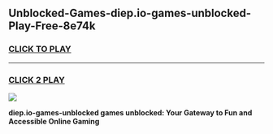 
## Unblocked-Games-diep.io-games-unblocked-Play-Free-8e74k
<h3>
<a href="https://premium76.site?title=diep.io-games-unblocked&ref=22A">CLICK TO PLAY</a></h3>
<hr>

<h3>
<a href="https://premium76.site?title=diep.io-games-unblocked&ref=22A">CLICK 2 PLAY</a>
  
</h3>

<a href="https://premium76.site?title=diep.io-games-unblocked&ref=22A"><img src="https://clearcache.store/games.png"></a>


**diep.io-games-unblocked games unblocked: Your Gateway to Fun and Accessible Online Gaming**
